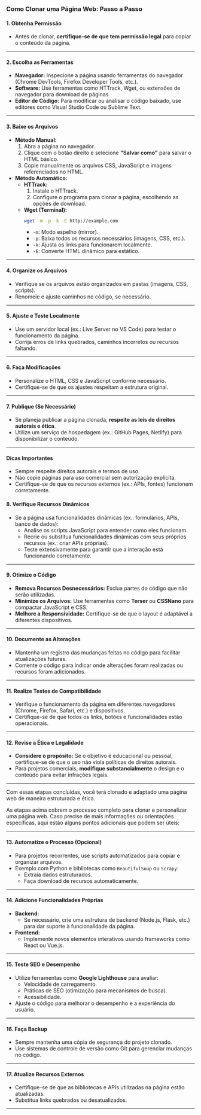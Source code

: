 ### **Como Clonar uma Página Web: Passo a Passo**

#### **1. Obtenha Permissão**
   - Antes de clonar, **certifique-se de que tem permissão legal** para copiar o conteúdo da página.

---

#### **2. Escolha as Ferramentas**
   - **Navegador:** Inspecione a página usando ferramentas do navegador (Chrome DevTools, Firefox Developer Tools, etc.).
   - **Software:** Use ferramentas como HTTrack, Wget, ou extensões de navegador para download de páginas.
   - **Editor de Código:** Para modificar ou analisar o código baixado, use editores como Visual Studio Code ou Sublime Text.

---

#### **3. Baixe os Arquivos**
   - **Método Manual:**  
     1. Abra a página no navegador.  
     2. Clique com o botão direito e selecione **"Salvar como"** para salvar o HTML básico.  
     3. Copie manualmente os arquivos CSS, JavaScript e imagens referenciados no HTML.
   - **Método Automático:**  
     - **HTTrack:**  
       1. Instale o HTTrack.  
       2. Configure o programa para clonar a página, escolhendo as opções de download.  
     - **Wget (Terminal):**  
       ```bash
       wget -m -p -k -E http://example.com
       ```
       - `-m`: Modo espelho (mirror).  
       - `-p`: Baixa todos os recursos necessários (imagens, CSS, etc.).  
       - `-k`: Ajusta os links para funcionarem localmente.  
       - `-E`: Converte HTML dinâmico para estático.

---

#### **4. Organize os Arquivos**
   - Verifique se os arquivos estão organizados em pastas (imagens, CSS, scripts).  
   - Renomeie e ajuste caminhos no código, se necessário.

---

#### **5. Ajuste e Teste Localmente**
   - Use um servidor local (ex.: Live Server no VS Code) para testar o funcionamento da página.  
   - Corrija erros de links quebrados, caminhos incorretos ou recursos faltando.

---

#### **6. Faça Modificações**
   - Personalize o HTML, CSS e JavaScript conforme necessário.  
   - Certifique-se de que os ajustes respeitam a estrutura original.

---

#### **7. Publique (Se Necessário)**
   - Se planeja publicar a página clonada, **respeite as leis de direitos autorais e ética**.  
   - Utilize um serviço de hospedagem (ex.: GitHub Pages, Netlify) para disponibilizar o conteúdo.

---

#### **Dicas Importantes**
   - Sempre respeite direitos autorais e termos de uso.  
   - Não copie páginas para uso comercial sem autorização explícita.  
   - Certifique-se de que os recursos externos (ex.: APIs, fontes) funcionem corretamente.

#### **8. Verifique Recursos Dinâmicos**  
   - Se a página usa funcionalidades dinâmicas (ex.: formulários, APIs, banco de dados):  
     - Analise os scripts JavaScript para entender como eles funcionam.  
     - Recrie ou substitua funcionalidades dinâmicas com seus próprios recursos (ex.: criar APIs próprias).  
     - Teste extensivamente para garantir que a interação está funcionando corretamente.  

---

#### **9. Otimize o Código**  
   - **Remova Recursos Desnecessários:** Exclua partes do código que não serão utilizadas.  
   - **Minimize os Arquivos:** Use ferramentas como **Terser** ou **CSSNano** para compactar JavaScript e CSS.  
   - **Melhore a Responsividade:** Certifique-se de que o layout é adaptável a diferentes dispositivos.  

---

#### **10. Documente as Alterações**  
   - Mantenha um registro das mudanças feitas no código para facilitar atualizações futuras.  
   - Comente o código para indicar onde alterações foram realizadas ou recursos foram adicionados.

---

#### **11. Realize Testes de Compatibilidade**  
   - Verifique o funcionamento da página em diferentes navegadores (Chrome, Firefox, Safari, etc.) e dispositivos.  
   - Certifique-se de que todos os links, botões e funcionalidades estão operacionais.

---

#### **12. Revise a Ética e Legalidade**  
   - **Considere o propósito:** Se o objetivo é educacional ou pessoal, certifique-se de que o uso não viola políticas de direitos autorais.  
   - Para projetos comerciais, **modifique substancialmente** o design e o conteúdo para evitar infrações legais.

---

Com essas etapas concluídas, você terá clonado e adaptado uma página web de maneira estruturada e ética.

As etapas acima cobrem o processo completo para clonar e personalizar uma página web. Caso precise de mais informações ou orientações específicas, aqui estão alguns pontos adicionais que podem ser úteis:

---

#### **13. Automatize o Processo (Opcional)**  
   - Para projetos recorrentes, use scripts automatizados para copiar e organizar arquivos.  
   - Exemplo com Python e bibliotecas como `BeautifulSoup` ou `Scrapy`:  
     - Extraia dados estruturados.  
     - Faça download de recursos automaticamente.

---

#### **14. Adicione Funcionalidades Próprias**  
   - **Backend:**  
     - Se necessário, crie uma estrutura de backend (Node.js, Flask, etc.) para dar suporte à funcionalidade da página.  
   - **Frontend:**  
     - Implemente novos elementos interativos usando frameworks como React ou Vue.js.

---

#### **15. Teste SEO e Desempenho**  
   - Utilize ferramentas como **Google Lighthouse** para avaliar:  
     - Velocidade de carregamento.  
     - Práticas de SEO (otimização para mecanismos de busca).  
     - Acessibilidade.  
   - Ajuste o código para melhorar o desempenho e a experiência do usuário.

---

#### **16. Faça Backup**  
   - Sempre mantenha uma cópia de segurança do projeto clonado.  
   - Use sistemas de controle de versão como Git para gerenciar mudanças no código.

---

#### **17. Atualize Recursos Externos**  
   - Certifique-se de que as bibliotecas e APIs utilizadas na página estão atualizadas.  
   - Substitua links quebrados ou desatualizados.

---


